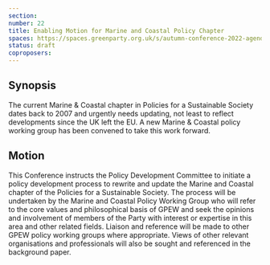 ```yaml
---
section:
number: 22
title: Enabling Motion for Marine and Coastal Policy Chapter
spaces: https://spaces.greenparty.org.uk/s/autumn-conference-2022-agenda-forum/?contentId=100485
status: draft
coproposers:
---
```

## Synopsis
The current Marine & Coastal chapter in Policies for a Sustainable Society dates back to 2007 and urgently needs updating, not least to reflect developments since the UK left the EU. A new Marine & Coastal policy working group has been convened to take this work forward.

## Motion
This Conference instructs the Policy Development Committee to initiate a policy development process to rewrite and update the Marine and Coastal chapter of the Policies for a Sustainable Society. The process will be undertaken by the Marine and Coastal Policy Working Group who will refer to the core values and philosophical basis of GPEW and seek the opinions and involvement of members of the Party with interest or expertise in this area and other related fields. Liaison and reference will be made to other GPEW policy working groups where appropriate. Views of other relevant organisations and professionals will also be sought and referenced in the background paper.
